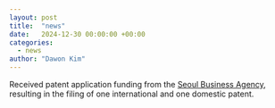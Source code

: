 ```yaml
---
layout: post
title:  "news"
date:   2024-12-30 00:00:00 +00:00
categories:
  - news
author: "Dawon Kim"
---
```

Received patent application funding from the [Seoul Business Agency](https://www.sba.seoul.kr/), resulting in the filing of one international and one domestic patent.